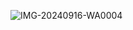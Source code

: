 ![IMG-20240916-WA0004](https://github.com/user-attachments/assets/4d1b268c-032f-4017-875b-890fba63d4c1)
